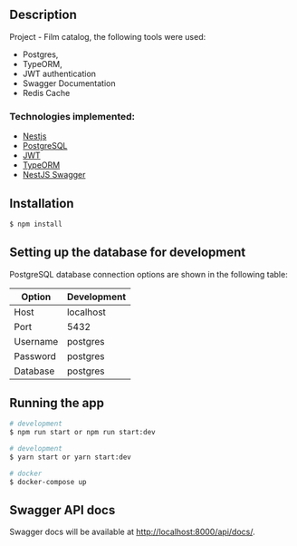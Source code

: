 
## Description
 Project - Film catalog, the following tools were used:
 
 - Postgres, 
 - TypeORM, 
 - JWT authentication
 - Swagger Documentation
 - Redis Cache

### Technologies implemented:

-   [Nestjs](https://nestjs.com/) 
-   [PostgreSQL](https://www.postgresql.org/)
-   [JWT](https://jwt.io/)
-   [TypeORM](https://typeorm.io/#/)
-   [NestJS Swagger](https://github.com/nestjs/swagger)

## Installation

```bash
$ npm install
```

## Setting up the database for development 

PostgreSQL database connection options are shown in the following table:

| Option   | Development |
| -------- | ----------- 
| Host     | localhost   |
| Port     | 5432        |
| Username | postgres    |
| Password | postgres    |
| Database | postgres    |  

## Running the app

```bash
# development
$ npm run start or npm run start:dev

# development
$ yarn start or yarn start:dev

# docker
$ docker-compose up
```

## Swagger API docs
Swagger docs will be available at [http://localhost:8000/api/docs/](http://localhost:8000/api/docs/).
